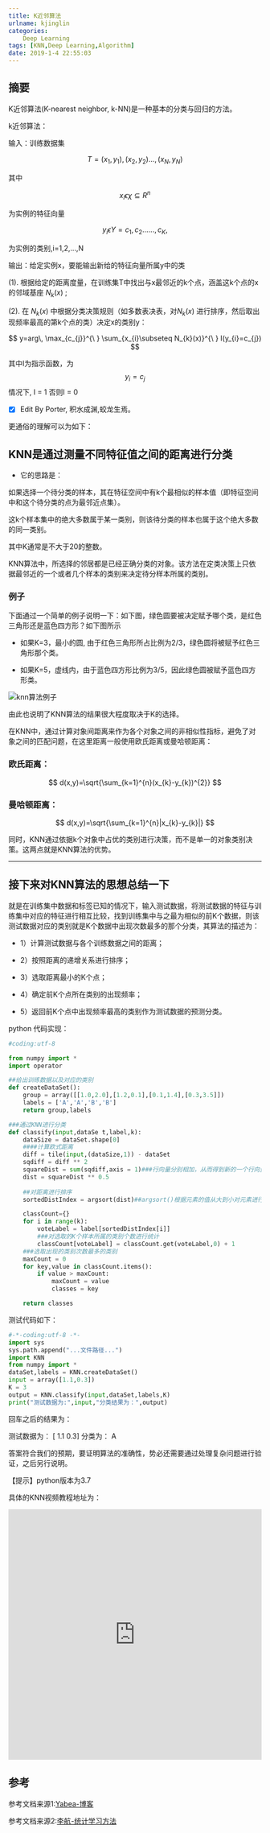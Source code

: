```yaml
---
title: K近邻算法
urlname: kjinglin
categories:      
    Deep Learning    
tags: [KNN,Deep Learning,Algorithm]
date: 2019-1-4 22:55:03
---
```


## 摘要

K近邻算法(K-nearest neighbor, k-NN)是一种基本的分类与回归的方法。

k近邻算法：

输入：训练数据集

$$T={(x_{1},y_{1}), (x_{2},y_{2})..., (x_{N},y_{N})}$$

其中

$$x_{i}\epsilon \chi \subseteq R^{n}$$

为实例的特征向量

$$y_{i} \epsilon Y={c_{1}, c_{2}......, c_{K}, }$$

为实例的类别,i=1,2,...,N

输出：给定实例x，要能输出新给的特征向量所属y中的类

(1). 根据给定的距离度量，在训练集T中找出与x最邻近的k个点，涵盖这k个点的x的邻域基座  $N_{k} (x)$ ;

(2). 在 $N_{k} (x)$ 中根据分类决策规则（如多数表决表，对$N_{k} (x)$ 进行排序，然后取出现频率最高的第k个点的类）决定x的类别y：

$$
y=arg\, \max_{c_{j}}^{\ } \sum_{x_{i}\subseteq N_{k}(x)}^{\ } I(y_{i}=c_{j})
$$

其中I为指示函数，为$$y_{i}=c_{j}$$情况下, I = 1 否则I = 0

- [x] Edit By Porter, 积水成渊,蛟龙生焉。

<!-- more -->

更通俗的理解可以为如下：

## KNN是通过测量不同特征值之间的距离进行分类

- 它的思路是：

如果选择一个待分类的样本，其在特征空间中有k个最相似的样本值（即特征空间中和这个待分类的点为最邻近点集）。

这k个样本集中的绝大多数属于某一类别，则该待分类的样本也属于这个绝大多数的同一类别。

其中K通常是不大于20的整数。

KNN算法中，所选择的邻居都是已经正确分类的对象。该方法在定类决策上只依据最邻近的一个或者几个样本的类别来决定待分样本所属的类别。

### 例子

下面通过一个简单的例子说明一下：如下图，绿色圆要被决定赋予哪个类，是红色三角形还是蓝色四方形？如下图所示

- 如果K=3，最小的圆, 由于红色三角形所占比例为2/3，绿色圆将被赋予红色三角形那个类。

- 如果K=5，虚线内，由于蓝色四方形比例为3/5，因此绿色圆被赋予蓝色四方形类。

![knn算法例子](./image2/knn_1.jpg)

由此也说明了KNN算法的结果很大程度取决于K的选择。

在KNN中，通过计算对象间距离来作为各个对象之间的非相似性指标，避免了对象之间的匹配问题，在这里距离一般使用欧氏距离或曼哈顿距离：

### 欧氏距离：

$$
d(x,y)=\sqrt{\sum_{k=1}^{n}(x_{k}-y_{k})^{2}}
$$

### 曼哈顿距离：

$$
d(x,y)=\sqrt{\sum_{k=1}^{n}|x_{k}-y_{k}|}
$$

同时，KNN通过依据k个对象中占优的类别进行决策，而不是单一的对象类别决策。这两点就是KNN算法的优势。

----

## 接下来对KNN算法的思想总结一下

就是在训练集中数据和标签已知的情况下，输入测试数据，将测试数据的特征与训练集中对应的特征进行相互比较，找到训练集中与之最为相似的前K个数据，则该测试数据对应的类别就是K个数据中出现次数最多的那个分类，其算法的描述为：

- 1）计算测试数据与各个训练数据之间的距离；

- 2）按照距离的递增关系进行排序；

- 3）选取距离最小的K个点；

- 4）确定前K个点所在类别的出现频率；

- 5）返回前K个点中出现频率最高的类别作为测试数据的预测分类。

python 代码实现：

```python
#coding:utf-8

from numpy import *
import operator

##给出训练数据以及对应的类别
def createDataSet():
    group = array([[1.0,2.0],[1.2,0.1],[0.1,1.4],[0.3,3.5]])
    labels = ['A','A','B','B']
    return group,labels

###通过KNN进行分类
def classify(input,dataSe t,label,k):
    dataSize = dataSet.shape[0]
    ####计算欧式距离
    diff = tile(input,(dataSize,1)) - dataSet
    sqdiff = diff ** 2
    squareDist = sum(sqdiff,axis = 1)###行向量分别相加，从而得到新的一个行向量
    dist = squareDist ** 0.5
    
    ##对距离进行排序
    sortedDistIndex = argsort(dist)##argsort()根据元素的值从大到小对元素进行排序，返回下标

    classCount={}
    for i in range(k):
        voteLabel = label[sortedDistIndex[i]]
        ###对选取的K个样本所属的类别个数进行统计
        classCount[voteLabel] = classCount.get(voteLabel,0) + 1
    ###选取出现的类别次数最多的类别
    maxCount = 0
    for key,value in classCount.items():
        if value > maxCount:
            maxCount = value
            classes = key

    return classes
```

测试代码如下：

```python
#-*-coding:utf-8 -*-
import sys
sys.path.append("...文件路径...")
import KNN
from numpy import *
dataSet,labels = KNN.createDataSet()
input = array([1.1,0.3])
K = 3
output = KNN.classify(input,dataSet,labels,K)
print("测试数据为:",input,"分类结果为：",output)
```

回车之后的结果为：

测试数据为： [ 1.1  0.3] 分类为： A

答案符合我们的预期，要证明算法的准确性，势必还需要通过处理复杂问题进行验证，之后另行说明。

【提示】python版本为3.7

具体的KNN视频教程地址为：

<div>
<iframe height=498 width=100%  src="https://player.bilibili.com/player.html?aid=38792500&cid=68183480&page=1" scrolling="no" border="0" frameborder="no" framespacing="0" allowfullscreen="true"> </iframe>
</div>

## 参考

参考文档来源1:[Yabea-博客](https://www.cnblogs.com/ybjourney/p/4702562.html)

参考文档来源2:[李航-统计学习方法]()
